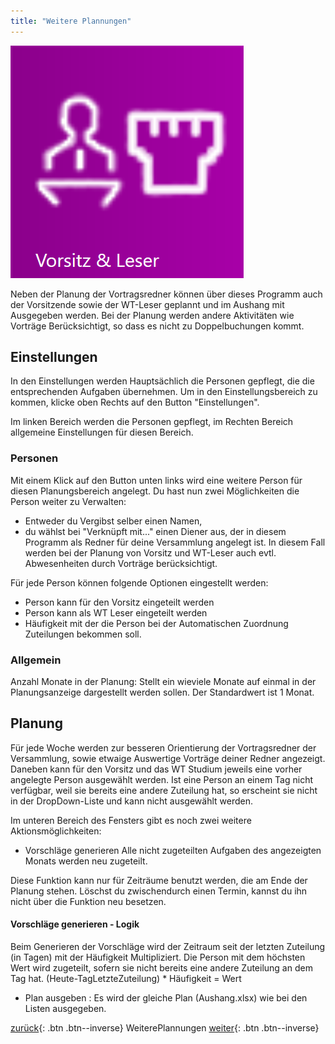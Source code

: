 ```yaml
---
title: "Weitere Plannungen"
---
```



![Icon](images/menu_icon_12.png)

Neben der Planung der Vortragsredner können über dieses Programm auch der Vorsitzende sowie der WT-Leser geplannt und im Aushang mit Ausgegeben werden.
Bei der Planung werden andere Aktivitäten wie Vorträge Berücksichtigt, so dass es nicht zu Doppelbuchungen kommt.

## Einstellungen
In den Einstellungen werden Hauptsächlich die Personen gepflegt, die die entsprechenden Aufgaben übernehmen. 
Um in den Einstellungsbereich zu kommen, klicke oben Rechts auf den Button "Einstellungen".

Im linken Bereich werden die Personen gepflegt, im Rechten Bereich allgemeine Einstellungen für diesen Bereich.

### Personen
Mit einem Klick auf den Button unten links wird eine weitere Person für diesen Planungsbereich angelegt.
Du hast nun zwei Möglichkeiten die Person weiter zu Verwalten:
* Entweder du Vergibst selber einen Namen, 
* du wählst bei "Verknüpft mit..." einen Diener aus, der in diesem Programm als Redner für deine Versammlung angelegt ist. In diesem Fall werden bei der Planung von Vorsitz und WT-Leser auch evtl. Abwesenheiten durch Vorträge berücksichtigt.

Für jede Person können folgende Optionen eingestellt werden:
* Person kann für den Vorsitz eingeteilt werden
* Person kann als WT Leser eingeteilt werden
* Häufigkeit mit der die Person bei der Automatischen Zuordnung Zuteilungen bekommen soll.

### Allgemein
Anzahl Monate in der Planung: Stellt ein wieviele Monate auf einmal in der Planungsanzeige dargestellt werden sollen. Der Standardwert ist 1 Monat.


## Planung
Für jede Woche werden zur besseren Orientierung der Vortragsredner der Versammlung, sowie etwaige Auswertige Vorträge deiner Redner angezeigt.
Daneben kann für den Vorsitz und das WT Studium jeweils eine vorher angelegte Person ausgewählt werden. Ist eine Person an einem Tag nicht verfügbar,
weil sie bereits eine andere Zuteilung hat, so erscheint sie nicht in der DropDown-Liste und kann nicht ausgewählt werden.

Im unteren Bereich des Fensters gibt es noch zwei weitere Aktionsmöglichkeiten:

* Vorschläge generieren
Alle nicht zugeteilten Aufgaben des angezeigten Monats werden neu zugeteilt.

Diese Funktion kann nur für Zeiträume benutzt werden, die am Ende der Planung stehen. Löschst du zwischendurch einen Termin, kannst du ihn nicht über die Funktion neu besetzen.

#### Vorschläge generieren - Logik
Beim Generieren der Vorschläge wird der Zeitraum seit der letzten Zuteilung (in Tagen) mit der Häufigkeit Multipliziert. Die Person mit dem höchsten Wert wird zugeteilt, sofern sie nicht bereits eine andere Zuteilung an dem Tag hat.
(Heute-TagLetzteZuteilung) * Häufigkeit = Wert

* Plan ausgeben
: Es wird der gleiche Plan (Aushang.xlsx) wie bei den Listen ausgegeben. 

[zurück](AntwortEintragen.md){: .btn .btn--inverse}  WeiterePlannungen [weiter](MeineRedner.md){: .btn .btn--inverse}